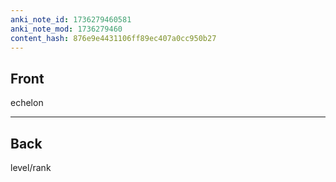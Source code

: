```yaml
---
anki_note_id: 1736279460581
anki_note_mod: 1736279460
content_hash: 876e9e4431106ff89ec407a0cc950b27
---
```


## Front

echelon

<hr/>

## Back

level/rank